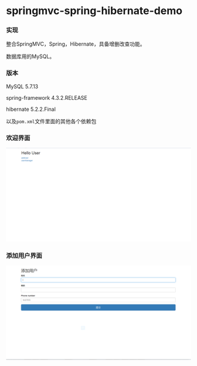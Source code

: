 # springmvc-spring-hibernate-demo

<h3>实现</h3>

整合SpringMVC，Spring，Hibernate，具备增删改查功能。

数据库用的MySQL。

<h3>版本</h3>

MySQL 5.7.13

spring-framework 4.3.2.RELEASE

hibernate 5.2.2.Final

以及`pom.xml`文件里面的其他各个依赖包

<h3>欢迎界面</h3>

![Alt text](src/images/welcome.png)

<h3>添加用户界面</h3>

![Alt text](src/images/添加用户.png)
